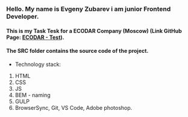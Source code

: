 ### Hello. My name is Evgeny Zubarev i am junior Frontend Developer. 

#### This is my Task Tesk for a ECODAR Company (Moscow) (Link GitHub Page: [ECODAR - Test](https://eozubarev.github.io/ecodar/)).
#### The SRC folder contains the source code of the project.

* Technology stack:
 1. HTML
 1. CSS
 1. JS
 1. BEM - naming
 1. GULP
 1. BrowserSync, Git, VS Code, Adobe photoshop.